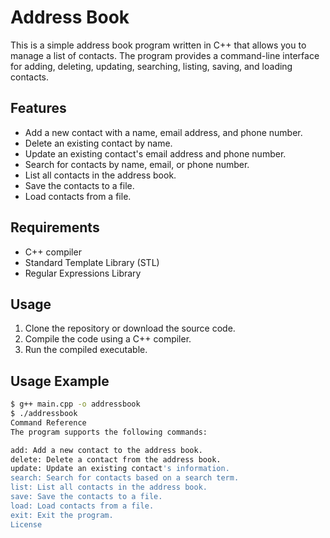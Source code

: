 # Address Book

This is a simple address book program written in C++ that allows you to manage a list of contacts. The program provides a command-line interface for adding, deleting, updating, searching, listing, saving, and loading contacts.

## Features

- Add a new contact with a name, email address, and phone number.
- Delete an existing contact by name.
- Update an existing contact's email address and phone number.
- Search for contacts by name, email, or phone number.
- List all contacts in the address book.
- Save the contacts to a file.
- Load contacts from a file.

## Requirements

- C++ compiler
- Standard Template Library (STL)
- Regular Expressions Library

## Usage

1. Clone the repository or download the source code.
2. Compile the code using a C++ compiler.
3. Run the compiled executable.

## Usage Example

```bash
$ g++ main.cpp -o addressbook
$ ./addressbook
Command Reference
The program supports the following commands:

add: Add a new contact to the address book.
delete: Delete a contact from the address book.
update: Update an existing contact's information.
search: Search for contacts based on a search term.
list: List all contacts in the address book.
save: Save the contacts to a file.
load: Load contacts from a file.
exit: Exit the program.
License
